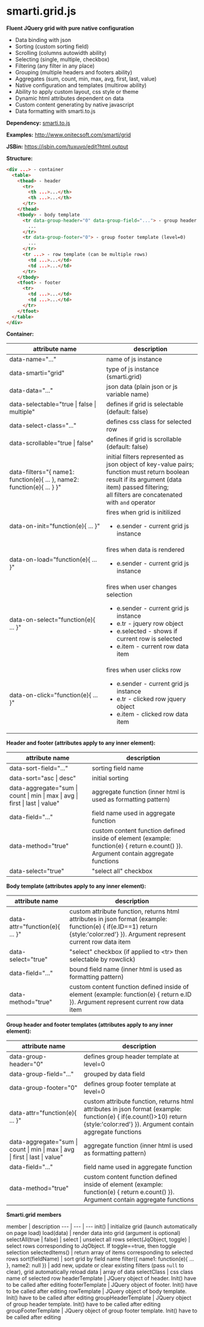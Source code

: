 # smarti.grid.js

<b>Fluent JQuery grid with pure native configuration</b>

* Data binding with json
* Sorting (custom sorting field)
* Scrolling (columns autowidth ability)
* Selecting (single, multiple, checkbox)
* Filtering (any filter in any place)
* Grouping (multiple headers and footers ability)
* Aggregates (sum, count, min, max, avg, first, last, value)
* Native configuration and templates (multirow ability)
* Ability to apply custom layout, css style or theme
* Dynamic html attributes dependent on data
* Custom content generating by native javascript
* Data formatting with smarti.to.js

<b>Dependency:</b> <a href="https://github.com/onitecsoft/smarti.to.js">smarti.to.js</a>

<b>Examples:</b> <a href="http://www.onitecsoft.com/smarti/grid">http://www.onitecsoft.com/smarti/grid</a>

<b>JSBin:</b> <a href="https://jsbin.com/tuxuvo/edit?html,output">https://jsbin.com/tuxuvo/edit?html,output</a>

<b>Structure:</b>
```html
<div ...> - container
  <table>
    <thead> - header
      <tr>
        <th ...>...</th>
        <th ...>...</th>
      </tr>
    </thead>
    <tbody> - body template
      <tr data-group-header="0" data-group-field="..."> - group header template (level=0)
        ...
      </tr>
      <tr data-group-footer="0"> - group footer template (level=0)
        ...
      </tr>
      <tr ...> - row template (can be multiple rows)
        <td ...>...</td>
        <td ...>...</td>
      </tr>
    </tbody>
    <tfoot> - footer
      <tr>
        <td ...>...</td>
        <td ...>...</td>
      </tr>
    </tfoot>
  </table>
</div>
```
<b>Container:</b>

attribute name | description
--- | ---
data-name="..." | name of js instance
data-smarti="grid" | type of js instance (smarti.grid)
data-data="..." | json data (plain json or js variable name)
data-selectable="true \| false \| multiple" | defines if grid is selectable (default: false)
data-select-class="..." | defines css class for selected row
data-scrollable="true \| false" | defines if grid is scrollable (default: false)
data-filters="{ name1: function(e){ ... }, name2: function(e){ ... } }" | initial filters represented as json object of key-value pairs;<br/>function must return boolean result if its argument (data item) passed filtering;<br/>all filters are concatenated with `and` operator
data-on-init="function(e){ ... }" | fires when grid is initilized<ul><li>e.sender - current grid js instance</li></ul>
data-on-load="function(e){ ... }" | fires when data is rendered<ul><li>e.sender - current grid js instance</li></ul>
data-on-select="function(e){ ... }" | fires when user changes selection<ul><li>e.sender - current grid js instance</li><li>e.tr - jquery row object</li><li>e.selected - shows if current row is selected</li><li>e.item - current row data item</li></ul>
data-on-click="function(e){ ... }" | fires when user clicks row<ul><li>e.sender - current grid js instance</li><li>e.tr - clicked row jquery object</li><li>e.item - clicked row data item</li></ul>

<b>Header and footer (attributes apply to any inner element):</b>

attribute name | description
--- | ---
data-sort-field="..." | sorting field name
data-sort="asc \| desc" | initial sorting
data-aggregate="sum \| count \| min \| max \| avg \| first \| last \| value" | aggregate function (inner html is used as formatting pattern)
data-field="..." | field name used in aggregate function
data-method="true" | custom content function defined inside of element (example: function(e) { return e.count() }). Argument contain aggregate functions
data-select="true" | "select all" checkbox

<b>Body template (attributes apply to any inner element):</b>

| attribute name                   | description
| -------------------------------- | -----------------------------------------
| data-attr="function(e){ ... }"   | custom attribute function, returns html attributes in json format (example: function(e) { if(e.ID==1) return {style:'color:red'} }). Argument represent current row data item
| data-select="true"               | "select" checkbox (if applied to \<tr\> then selectable by rowclick)
| data-field="..."                 | bound field name (inner html is used as formatting pattern)
| data-method="true"               | custom content function defined inside of element (example: function(e) { return e.ID }). Argument represent current row data item

<b>Group header and footer templates (attributes apply to any inner element):</b>

attribute name | description
--- | ---
data-group-header="0" | defines group header template at level=0
data-group-field="..." | grouped by data field
data-group-footer="0" | defines group footer template at level=0
data-attr="function(e){ ... }" | custom attribute function, returns html attributes in json format (example: function(e) { if(e.count()>10) return {style:'color:red'} }). Argument contain aggregate functions
data-aggregate="sum \| count \| min \| max \| avg \| first \| last \| value" | aggregate function (inner html is used as formatting pattern)
data-field="..." | field name used in aggregate function
data-method="true" | custom content function defined inside of element (example: function(e) { return e.count() }). Argument contain aggregate functions

<b>Smarti.grid members</b>

member | description
--- | --- | ---
init() | initialize grid (launch automatically on page load)
load(data) | render data into grid (argument is optional)
selectAll(true \| false) | select \| unselect all rows
select(JqObject, toggle) | select rows corresponding to JqObject. If toggle==true, then toggle selection
selectedItems() | return array of items corresponding to selected rows
sort(fieldName) | sort grid by field name
filter({ name1: function(e){ ... }, name2: null }) | add new, update or clear existing filters (pass `null` to clear), grid automatically reload
data | array of data
selectClass | css class name of selected row
headerTemplate | JQuery object of header. Init() have to be called after editing
footerTemplate | JQuery object of footer. Init() have to be called after editing
rowTemplate | JQuery object of body template. Init() have to be called after editing
groupHeaderTemplate | JQuery object of group header template. Init() have to be called after editing
groupFooterTemplate | JQuery object of group footer template. Init() have to be called after editing
